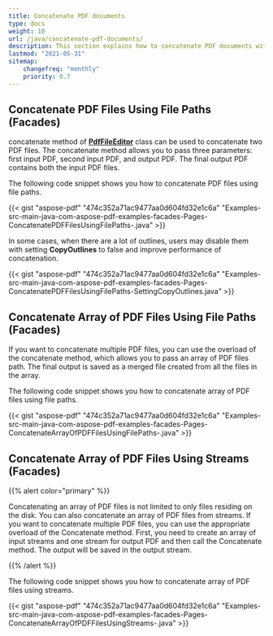 ```yaml
---
title: Concatenate PDF documents
type: docs
weight: 10
url: /java/concatenate-pdf-documents/
description: This section explains how to concatenate PDF documents with Aspose.PDF Facades using PdfFileEditor class.
lastmod: "2021-05-31"
sitemap:
    changefreq: "monthly"
    priority: 0.7
---
```


## Concatenate PDF Files Using File Paths (Facades)

concatenate method of [**PdfFileEditor**](http://www.aspose.com/api/java/pdf/com.aspose.pdf.facades/classes/PdfFileEditor) class can be used to concatenate two PDF files. The concatenate method allows you to pass three parameters: first input PDF, second input PDF, and output PDF. The final output PDF contains both the input PDF files.

The following code snippet shows you how to concatenate PDF files using file paths.

{{< gist "aspose-pdf" "474c352a71ac9477aa0d604fd32e1c6a" "Examples-src-main-java-com-aspose-pdf-examples-facades-Pages-ConcatenatePDFFilesUsingFilePaths-.java" >}}

In some cases, when there are a lot of outlines, users may disable them with setting **CopyOutlines** to false and improve performance of concatenation.

{{< gist "aspose-pdf" "474c352a71ac9477aa0d604fd32e1c6a" "Examples-src-main-java-com-aspose-pdf-examples-facades-Pages-ConcatenatePDFFilesUsingFilePaths-SettingCopyOutlines.java" >}}

## Concatenate Array of PDF Files Using File Paths (Facades)

If you want to concatenate multiple PDF files, you can use the overload of the concatenate method, which allows you to pass an array of PDF files path. The final output is saved as a merged file created from all the files in the array.

The following code snippet shows you how to concatenate array of PDF files using file paths.

{{< gist "aspose-pdf" "474c352a71ac9477aa0d604fd32e1c6a" "Examples-src-main-java-com-aspose-pdf-examples-facades-Pages-ConcatenateArrayOfPDFFilesUsingFilePaths-.java" >}}

## Concatenate Array of PDF Files Using Streams (Facades)

{{% alert color="primary" %}}

Concatenating an array of PDF files is not limited to only files residing on the disk. You can also concatenate an array of PDF files from streams. If you want to concatenate multiple PDF files, you can use the appropriate overload of the Concatenate method. First, you need to create an array of input streams and one stream for output PDF and then call the Concatenate method. The output will be saved in the output stream.

{{% /alert %}}

The following code snippet shows you how to concatenate array of PDF files using streams.

{{< gist "aspose-pdf" "474c352a71ac9477aa0d604fd32e1c6a" "Examples-src-main-java-com-aspose-pdf-examples-facades-Pages-ConcatenateArrayOfPDFFilesUsingStreams-.java" >}}
